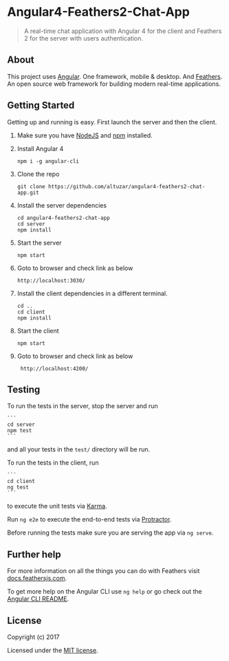# Angular4-Feathers2-Chat-App

> A real-time chat application with Angular 4 for the client and Feathers 2 for the server with users authentication.

## About

This project uses [Angular](http://angular.io). One framework, mobile & desktop. And [Feathers](http://feathersjs.com). An open source web framework for building modern real-time applications.

## Getting Started

Getting up and running is easy. First launch the server and then the client.

1. Make sure you have [NodeJS](https://nodejs.org/) and [npm](https://www.npmjs.com/) installed.

2. Install Angular 4

    ```
    npm i -g angular-cli
    ```

3. Clone the repo

    ```
    git clone https://github.com/altuzar/angular4-feathers2-chat-app.git
    ```

4. Install the server dependencies

    ```
    cd angular4-feathers2-chat-app
    cd server
    npm install
    ```

5. Start the server

    ```
    npm start
    ```

6. Goto to browser and check link as below

     ```
     http://localhost:3030/
      ```

7. Install the client dependencies in a different terminal.

    ```
    cd ..
    cd client
    npm install
    ```

8. Start the client

    ```
    npm start
    ```

9. Goto to browser and check link as below

    ```
     http://localhost:4200/
    ```

## Testing

To run the tests in the server, stop the server and run

    ```
    cd server
    npm test
    ```
 
 and all your tests in the `test/` directory will be run.

 To run the tests in the client, run


    ```
    cd client
    ng test
    ```

to execute the unit tests via [Karma](https://karma-runner.github.io).

Run `ng e2e` to execute the end-to-end tests via [Protractor](http://www.protractortest.org/).

Before running the tests make sure you are serving the app via `ng serve`.

## Further help

For more information on all the things you can do with Feathers visit [docs.feathersjs.com](http://docs.feathersjs.com).

To get more help on the Angular CLI use `ng help` or go check out the [Angular CLI README](https://github.com/angular/angular-cli/blob/master/README.md).

## License

Copyright (c) 2017

Licensed under the [MIT license](LICENSE).
